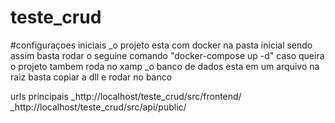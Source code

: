 # teste_crud

#configuraçoes iniciais 
  _o projeto esta com docker na pasta inicial sendo assim basta rodar o seguine comando "docker-compose up -d" caso queira o projeto tambem roda no xamp
  _o banco de dados esta em um arquivo na raiz basta copiar a dll e rodar no banco
  
  urls principais 
   _http://localhost/teste_crud/src/frontend/
   _http://localhost/teste_crud/src/api/public/
   
   
